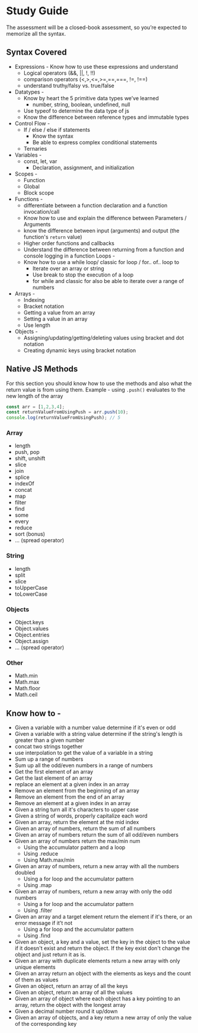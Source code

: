 # Study Guide

The assessment will be a closed-book assessment, so you’re expected to memorize all the syntax.

## Syntax Covered

- Expressions - Know how to use these expressions and understand 
    - Logical operators (&&, ||, !, !!)
    - comparison operators (<,>,<=,>=,==,===, !=, !==)
    - understand truthy/falsy vs. true/false
- Datatypes - 
    - Know by heart the 5 primitive data types we’ve learned 
        - number, string, boolean, undefined, null
    - Use typeof to determine the data type of js 
    - Know the difference between reference types and immutable types
- Control Flow - 
    - If / else / else if statements
        - Know the syntax
        - Be able to express complex conditional statements
    - Ternaries
- Variables - 
    - const, let, var
        - Declaration, assignment, and initialization
- Scopes -
    - Function
    - Global
    - Block scope
- Functions - 
    - differentiate  between a function declaration and a function invocation/call
    - Know how to use and explain the difference between Parameters / Arguments
    - know the difference between input (arguments) and output (the function's `return` value)
    - Higher order functions and callbacks
    - Understand the difference between returning from a function and console logging in a function
Loops - 
    - Know how to use a while loop/ classic for loop / for.. of.. loop to  
        - Iterate over an array or string 
        - Use break to stop the execution of a loop
        - for while and classic for also be able to iterate over a range of numbers
- Arrays - 
    - Indexing
    - Bracket notation
    - Getting a value from an array
    - Setting a value in an array
    - Use length 
- Objects -
    - Assigning/updating/getting/deleting values using bracket and dot notation
    - Creating dynamic keys using bracket notation

## Native JS Methods

For this section you should know how to use the methods and also what the return value is from using them. Example - using `.push()` evaluates to the new length of the array

```js
const arr = [1,2,3,4];
const returnValueFromUsingPush = arr.push(10);
console.log(returnValueFromUsingPush); // 5
```

### Array

- length
- push, pop
- shift, unshift
- slice
- join
- splice
- indexOf
- concat
- map
- filter
- find
- some
- every
- reduce
- sort (bonus)
- ... (spread operator)

### String

- length
- split
- slice
- toUpperCase
- toLowerCase

### Objects

- Object.keys
- Object.values
- Object.entries
- Object.assign
- ... (spread operator)

### Other

- Math.min
- Math.max
- Math.floor
- Math.ceil

## Know how to - 

- Given a variable with a number value determine if it's even or odd
- Given a variable with a string value determine if the string's length is greater than a given number
- concat two strings together
- use interpolation to get the value of a variable in a string
- Sum up a range of numbers
- Sum up all the odd/even numbers in a range of numbers
- Get the first element of an array
- Get the last element of an array
- replace an element at a given index in an array
- Remove an element from the beginning of an array
- Remove an element from the end of an array
- Remove an element at a given index in an array
- Given a string turn all it's characters to upper case
- Given a string of words, properly capitalize each word
- Given an array, return the element at the mid index
- Given an array of numbers, return the sum of all numbers
- Given an array of numbers return the sum of all odd/even numbers
- Given an array of numbers return the max/min num
    - Using the accumulator pattern and a loop
    - Using .reduce
    - Using Math.max/min
- Given an array of numbers, return a new array with all the numbers doubled
    - Using a for loop and the accumulator pattern
    - Using .map
- Given an array of numbers, return a new array with only the odd numbers
    - Using a for loop and the accumulator pattern
    - Using .filter
- Given an array and a target element return the element if it's there, or an error message if it't not
    - Using a for loop and the accumulator pattern
    - Using .find
- Given an object, a key and a value, set the key in the object to the value if it doesn't exist and return the object. If the key exist don't change the object and just return it as is.
- Given an array with duplicate elements return a new array with only unique elements
- Given an array return an object with the elements as keys and the count of them as values
- Given an object, return an array of all the keys
- Given an object, return an array of all the values
- Given an array of object where each object has a key pointing to an array, return the object with the longest array
- Given a decimal number round it up/down
- Given an array of objects, and a key return a new array of only the value of the corresponding key

